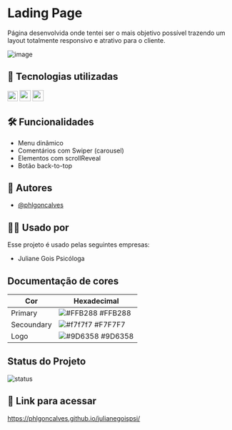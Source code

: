 
# Lading Page

Página desenvolvida onde tentei ser o mais objetivo possível trazendo um layout totalmente responsivo e atrativo para o cliente. 

![image](https://github.com/user-attachments/assets/644877cd-a216-4025-bd00-dc0c2397ecfd)



## 📡 Tecnologias utilizadas

<img src="https://github.com/user-attachments/assets/329aabe0-6c5b-4061-a898-6c4b9f414722" width ="23px" />  <img src="https://github.com/user-attachments/assets/f80c40f5-5b9c-433e-85e7-79e2fa4b56cd" width="25px"/>  <img src="https://github.com/user-attachments/assets/54a81994-2326-4283-8751-808d640473b2" width="25px"/>

## 🛠️ Funcionalidades

- Menu dinâmico
- Comentários com Swiper (carousel)
- Elementos com scrollReveal 
- Botão back-to-top


## 🤵 Autores

- [@phlgoncalves](https://github.com/phlgoncalves/)


## 🤵‍♀️ Usado por

Esse projeto é usado pelas seguintes empresas:

- Juliane Gois Psicóloga

## Documentação de cores

| Cor               | Hexadecimal                                                |
| ----------------- | ---------------------------------------------------------------- |
| Primary       | ![#FFB288](https://via.placeholder.com/10/FFB288?text=+) #FFB288 |
| Secoundary       | ![#f7f7f7](https://via.placeholder.com/10/f7f7f7?text=+) #F7F7F7 |
| Logo       | ![#9D6358](https://via.placeholder.com/10/9D6358?text=+) #9D6358 |


## Status do Projeto
![status](https://github.com/user-attachments/assets/feaed2ba-4df4-4407-a828-bf4873560dca)


## 🔎 Link para acessar

https://phlgoncalves.github.io/julianegoispsi/ 

